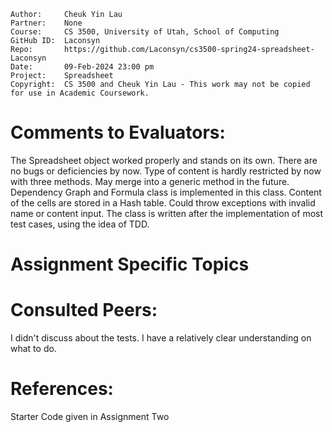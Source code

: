```
Author:     Cheuk Yin Lau
Partner:    None
Course:     CS 3500, University of Utah, School of Computing
GitHub ID:  Laconsyn
Repo:       https://github.com/Laconsyn/cs3500-spring24-spreadsheet-Laconsyn
Date:       09-Feb-2024 23:00 pm
Project:    Spreadsheet
Copyright:  CS 3500 and Cheuk Yin Lau - This work may not be copied for use in Academic Coursework.
```

# Comments to Evaluators:

The Spreadsheet object worked properly and stands on its own. There are no bugs or deficiencies by now. 
Type of content is hardly restricted by now with three methods. May merge into a generic method in the future. 
Dependency Graph and Formula class is implemented in this class. 
Content of the cells are stored in a Hash table. 
Could throw exceptions with invalid name or content input. 
The class is written after the implementation of most test cases, using the idea of TDD. 

# Assignment Specific Topics

# Consulted Peers:

I didn't discuss about the tests. I have a relatively clear understanding on what to do. 

# References:

Starter Code given in Assignment Two